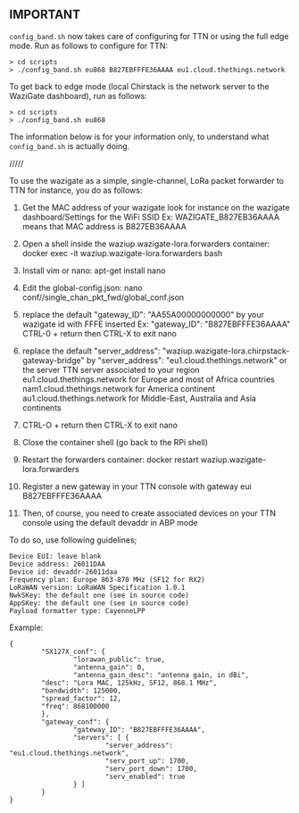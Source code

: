 IMPORTANT
---------

`config_band.sh` now takes care of configuring for TTN or using the full edge mode. Run as follows to configure for TTN:

	> cd scripts
	> ./config_band.sh eu868 B827EBFFFE36AAAA eu1.cloud.thethings.network

To get back to edge mode (local Chirstack is the network server to the WaziGate dashboard), run as follows:

	> cd scripts
	> ./config_band.sh eu868

The information below is for your information only, to understand what `config_band.sh` is actually doing.

/////

To use the wazigate as a simple, single-channel, LoRa packet forwarder to TTN for instance, you do as follows:

1. Get the MAC address of your wazigate
   look for instance on the wazigate dashboard/Settings for the WiFi SSID
   Ex:  WAZIGATE_B827EB36AAAA means that MAC address is B827EB36AAAA

2. Open a shell inside the waziup.wazigate-lora.forwarders container:
   docker exec -it waziup.wazigate-lora.forwarders bash

3. Install vim or nano:
   apt-get install nano
   
4. Edit the global-config.json:
   nano conf//single_chan_pkt_fwd/global_conf.json

5. replace the default "gateway_ID": "AA55A00000000000" by your wazigate id with FFFE inserted
   Ex: "gateway_ID": "B827EBFFFE36AAAA"
   CTRL-0 + return then CTRL-X to exit nano

6. replace the default "server_address": "waziup.wazigate-lora.chirpstack-gateway-bridge" by
   "server_address": "eu1.cloud.thethings.network"
   or the server TTN server associated to your region
   eu1.cloud.thethings.network for Europe and most of Africa countries
   nam1.cloud.thethings.network for America continent
   au1.cloud.thethings.network for Middle-East, Australia and Asia continents 
   
7. CTRL-O + return then CTRL-X to exit nano   
     
8. Close the container shell (go back to the RPi shell)

9. Restart the forwarders container:
   docker restart waziup.wazigate-lora.forwarders

10. Register a new gateway in your TTN console with gateway eui B827EBFFFE36AAAA

11. Then, of course, you need to create associated devices on your TTN console using the default devaddr in ABP mode

To do so, use following guidelines;

```
Device EUI: leave blank
Device address: 26011DAA
Device id: devaddr-26011daa
Frequency plan: Europe 863-870 MHz (SF12 for RX2)
LoRaWAN version: LoRaWAN Specification 1.0.1
NwkSKey: the default one (see in source code)
AppSKey: the default one (see in source code)
Payload formatter type: CayenneLPP
```				

Example:

```
{
        "SX127X_conf": {
                "lorawan_public": true,
                "antenna_gain": 0,
                "antenna_gain_desc": "antenna gain, in dBi",
        "desc": "Lora MAC, 125kHz, SF12, 868.1 MHz",
        "bandwidth": 125000,
        "spread_factor": 12,
        "freq": 868100000
        },
        "gateway_conf": {
                "gateway_ID": "B827EBFFFE36AAAA",
                "servers": [ {
                        "server_address": "eu1.cloud.thethings.network",
                        "serv_port_up": 1700,
                        "serv_port_down": 1700,
                        "serv_enabled": true
                } ]
        }
}
```